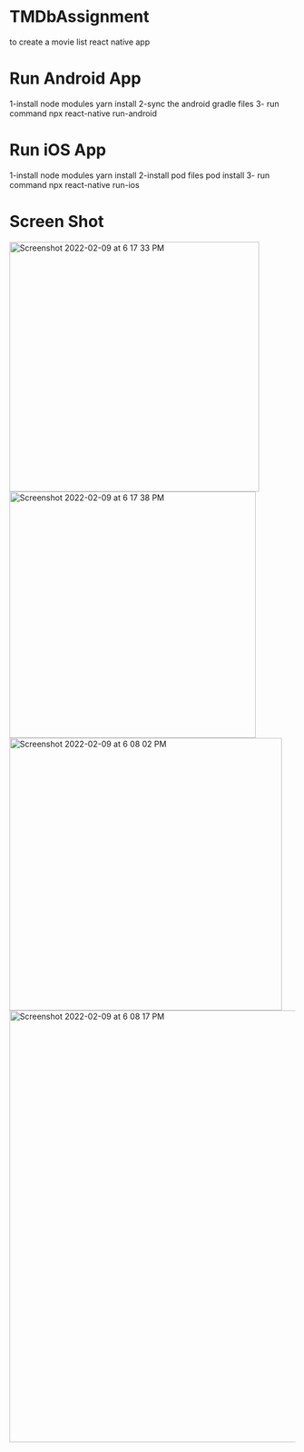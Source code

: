 # TMDbAssignment
to create a movie list react native app

# Run Android App
1-install node modules yarn install
2-sync the android gradle files
3- run command npx react-native run-android

# Run iOS App
1-install node modules yarn install
2-install pod files pod install
3- run command npx react-native run-ios

# Screen Shot
<img width="440" alt="Screenshot 2022-02-09 at 6 17 33 PM" src="https://user-images.githubusercontent.com/71845533/153208947-fd21c836-2578-4ac1-81a7-9294daf9e35d.png">
<img width="434" alt="Screenshot 2022-02-09 at 6 17 38 PM" src="https://user-images.githubusercontent.com/71845533/153209000-d585de30-04bb-4d3e-8662-2a45b9171ba6.png">
<img width="480" alt="Screenshot 2022-02-09 at 6 08 02 PM" src="https://user-images.githubusercontent.com/71845533/153209189-6713126b-8ef6-417f-ae64-9d84cd1e97e4.png">
<img width="761" alt="Screenshot 2022-02-09 at 6 08 17 PM" src="https://user-images.githubusercontent.com/71845533/153209201-3bb8e39d-8ba7-4e95-b56a-03875b735386.png">
